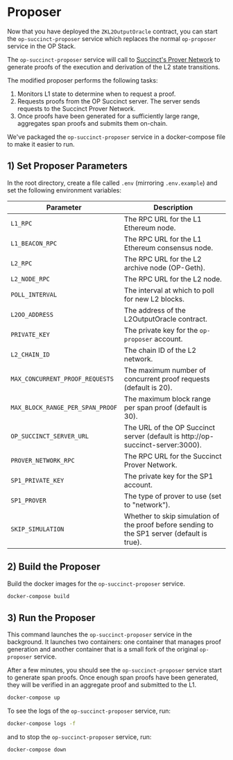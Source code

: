 # Proposer

Now that you have deployed the `ZKL2OutputOracle` contract, you can start the `op-succinct-proposer` service which replaces the normal `op-proposer` service in the OP Stack.

The `op-succinct-proposer` service will call to [Succinct's Prover Network](https://docs.succinct.xyz/generating-proofs/prover-network) to generate proofs of the execution and derivation of the L2 state transitions.

The modified proposer  performs the following tasks:
1. Monitors L1 state to determine when to request a proof.
2. Requests proofs from the OP Succinct server. The server sends requests to the Succinct Prover Network.
3. Once proofs have been generated for a sufficiently large range, aggregates span proofs and submits them on-chain.

We've packaged the `op-succinct-proposer` service in a docker-compose file to make it easier to run.

## 1) Set Proposer Parameters

In the root directory, create a file called `.env` (mirroring `.env.example`) and set the following environment variables:

| Parameter | Description |
|-----------|-------------|
| `L1_RPC` | The RPC URL for the L1 Ethereum node. |
| `L1_BEACON_RPC` | The RPC URL for the L1 Ethereum consensus node. |
| `L2_RPC` | The RPC URL for the L2 archive node (OP-Geth). |
| `L2_NODE_RPC` | The RPC URL for the L2 node. |
| `POLL_INTERVAL` | The interval at which to poll for new L2 blocks. |
| `L2OO_ADDRESS` | The address of the L2OutputOracle contract. |
| `PRIVATE_KEY` | The private key for the `op-proposer` account. |
| `L2_CHAIN_ID` | The chain ID of the L2 network. |
| `MAX_CONCURRENT_PROOF_REQUESTS` | The maximum number of concurrent proof requests (default is 20). |
| `MAX_BLOCK_RANGE_PER_SPAN_PROOF` | The maximum block range per span proof (default is 30). |
| `OP_SUCCINCT_SERVER_URL` | The URL of the OP Succinct server (default is http://op-succinct-server:3000). |
| `PROVER_NETWORK_RPC` | The RPC URL for the Succinct Prover Network. |
| `SP1_PRIVATE_KEY` | The private key for the SP1 account. |
| `SP1_PROVER` | The type of prover to use (set to "network"). |
| `SKIP_SIMULATION` | Whether to skip simulation of the proof before sending to the SP1 server (default is true). |


## 2) Build the Proposer

Build the docker images for the `op-succinct-proposer` service.

```bash
docker-compose build
```

## 3) Run the Proposer

This command launches the `op-succinct-proposer` service in the background. It launches two containers: one container that manages proof generation and another container that is a small fork of the original `op-proposer` service.

After a few minutes, you should see the `op-succinct-proposer` service start to generate span proofs. Once enough span proofs have been generated, they will be verified in an aggregate proof and submitted to the L1.

```bash
docker-compose up
```

To see the logs of the `op-succinct-proposer` service, run:

```bash
docker-compose logs -f
```

and to stop the `op-succinct-proposer` service, run:

```bash
docker-compose down
```